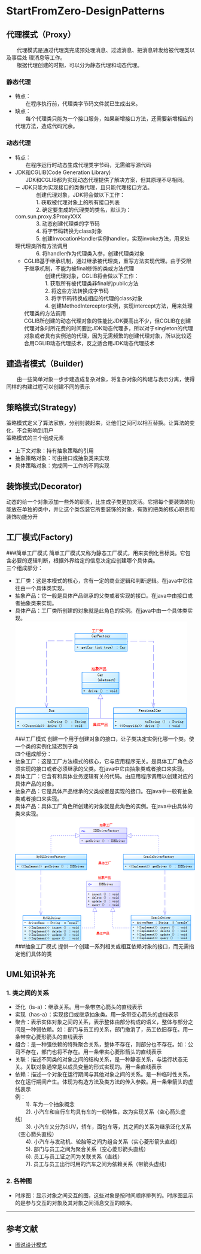 # StartFromZero-DesignPatterns
## 代理模式（Proxy）
　　代理模式是通过代理类完成预处理消息、过滤消息、把消息转发给被代理类以及事后处 理消息等工作。  
　　根据代理创建的时期，可以分为静态代理和动态代理。
### 静态代理
- 特点：  
　　在程序执行前，代理类字节码文件就已生成出来。
- 缺点：  
　　每个代理类只能为一个接口服务，如果新增接口方法，还需要新增相应的代理方法，造成代码冗余。

### 动态代理
- 特点：  
　　在程序运行时动态生成代理类字节码，无需编写源代码
- JDK和CGLIB(Code Generation Library)  
　　JDK和CGLIB都为实现动态代理提供了解决方案，但其原理不尽相同。  
	－ JDK只能为实现接口的类做代理，且只能代理接口方法。  
	　　　　创建代理对象，JDK将会做以下工作：  
		　　　　1. 获取被代理对象上的所有接口列表  
		　　　　2. 确定要生成的代理类的类名，默认为：com.sun.proxy.$ProxyXXX  
		　　　　3. 动态创建代理类的字节码  
		　　　　4. 将字节码转换为class对象  
		　　　　5. 创建InvocationHandler实例handler，实现invoke方法，用来处理代理类所有方法调用  
		　　　　6. 将handler作为代理类入参，创建代理类对象  
	- CGLIB基于继承机制，通过继承被代理类，重写方法实现代理。由于受限于继承机制，不能为被final修饰的类或方法代理  
	　　　　创建代理对象，CGLIB将会做以下工作：  
		　　　　1. 获取所有被代理类非final的public方法  
		　　　　2. 将这些方法转换成字节码  
		　　　　3. 将字节码转换成相应的代理的class对象  
		　　　　4. 创建MethodInterceptor实例，实现intercept方法，用来处理代理类的方法调用  
	CGLIB所创建的动态代理对象的性能比JDK要高出不少，但CGLIB在创建代理对象时所花费的时间要比JDK动态代理多，所以对于singleton的代理对象或者具有实例池的代理，因为无需频繁的创建代理对象，所以比较适合用CGLIB动态代理技术，反之适合用JDK动态代理技术

## 建造者模式（Builder)  
　　由一些简单对象一步步建造成复杂对象，将复杂对象的构建与表示分离，使得同样的构建过程可以创建不同的表示  

## 策略模式(Strategy)
策略模式定义了算法家族，分别封装起来，让他们之间可以相互替换。让算法的变化，不会影响到用户  
策略模式的三个组成元素  
- 上下文对象：持有抽象策略的引用
- 抽象策略对象：可由接口或抽象类来实现
- 具体策略对象：完成同一工作的不同实现

## 装饰模式(Decorator)
动态的给一个对象添加一些外的职责，比生成子类更加灵活。它把每个要装饰的功能放在单独的类中，并让这个类包装它所要装饰的对象，有效的把类的核心职责和装饰功能分开  

## 工厂模式(Factory)
###简单工厂模式
简单工厂模式又称为静态工厂模式，用来实例化目标类。它包含必要的逻辑判断，根据外界给定的信息决定应创建哪个具体类。  
三个组成部分：  
- 工厂类：这是本模式的核心，含有一定的商业逻辑和判断逻辑。在java中它往往由一个具体类实现。
- 抽象产品：它一般是具体产品继承的父类或者实现的接口。在java中由接口或者抽象类来实现。
- 具体产品：工厂类所创建的对象就是此角色的实例。在java中由一个具体类实现。
![简单工厂模式](resources/images/simplefactory.png "简单工厂模式")
###工厂模式
创建一个用于创建对象的接口，让子类决定实例化哪一个类。使一个类的实例化延迟到子类  
四个组成部分：  
- 抽象工厂：这是工厂方法模式的核心，它与应用程序无关。是具体工厂角色必须实现的接口或者必须继承的父类。在java中它由抽象类或者接口来实现。
- 具体工厂：它含有和具体业务逻辑有关的代码。由应用程序调用以创建对应的具体产品的对象。
- 抽象产品：它是具体产品继承的父类或者是实现的接口。在java中一般有抽象类或者接口来实现。
- 具体产品：具体工厂角色所创建的对象就是此角色的实例。在java中由具体的类来实现。
![工厂模式](resources/images/factory.png "工厂模式")
###抽象工厂模式
提供一个创建一系列相关或相互依赖对象的接口，而无需指定他们具体的类  
## UML知识补充
### 1. 类之间的关系
- 泛化（is-a）：继承关系。用一条带空心箭头的直线表示
- 实现（has-a）：实现接口或继承抽象类。用一条带空心箭头的虚线表示
- 聚合：表示实体对象之间的关系，表示整体由部分构成的语义，整体与部分之间是一种弱依赖。如：部门与员工的关系，部门撤消了，员工依旧存在。用一条带空心菱形箭头的直线表示
- 组合：是一种强依赖的特殊聚合关系，整体不存在，则部分也不存在。如：公司不存在，部门也将不存在。用一条带实心菱形箭头的直线表示
- 关联：描述不同类的对象之间的结构关系，是一种静态关系，与运行状态无关。关联对象通常是以成员变量的形式实现的。用一条直线表示
- 依赖：描述一个对象在运行期间与其他对象之间的关系。是一种临时性关系，仅在运行期间产生。体现为构造方法及类方法的传入参数。用一条带箭头的虚线表示  
例：  
	　　1). 车为一个抽象概念  
	　　2). 小汽车和自行车均具有车的一般特性，故为实现关系（空心箭头虚线）  
	　　3). 小汽车又分为SUV，轿车，面包车等，其之间的关系为继承泛化关系（空心箭头直线）  
	　　4). 小汽车与发动机、轮胎等之间为组合关系（实心菱形箭头直线）  
	　　5). 部门与员工之间为聚合关系（空心菱形箭头直线）  
	　　6). 员工与员工证之间为关联关系（直线）  
	　　7). 员工与员工出行时用的汽车之间为依赖关系（带箭头虚线）

### 2. 各种图 ###
- 时序图：显示对象之间交互的图，这些对象是按时间顺序排列的。时序图显示的是参与交互的对象及其对象之间消息交互的顺序。

---

##  参考文献
- [图说设计模式](http://design-patterns.readthedocs.org/zh_CN/latest/index.html "图说设计模式") 